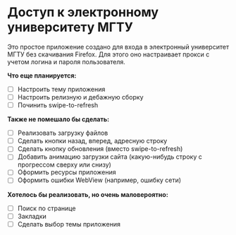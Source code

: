 # Доступ к электронному университету МГТУ

Это простое приложение создано для входа в электронный университет МГТУ без скачивания Firefox.
Для этого оно настраивает прокси с учетом логина и пароля пользователя.

**Что еще планируется:**

- [ ] Настроить тему приложения
- [ ] Настроить релизную и дебажную сборку
- [ ] Починить swipe-to-refresh

**Также не помешало бы сделать:**

- [ ] Реализовать загрузку файлов
- [ ] Сделать кнопки назад, вперед, адресную строку
- [ ] Сделать кнопку обновления (вместо swipe-to-refresh)
- [ ] Добавить анимацию загрузки сайта (какую-нибудь строку с прогрессом сверху или снизу)
- [ ] Оформить ресурсы приложения
- [ ] Оформить ошибки WebView (например, ошибку сети)

**Хотелось бы реализовать, но очень маловероятно:**

- [ ] Поиск по странице
- [ ] Закладки
- [ ] Сделать выбор темы приложения